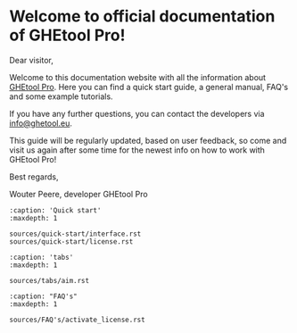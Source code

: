 # Welcome to official documentation of GHEtool Pro!

Dear visitor,

Welcome to this documentation website with all the information about [GHEtool Pro](https://ghetool.eu).
Here you can find a quick start guide, a general manual, FAQ's and some example tutorials.

If you have any further questions, you can contact the developers via [info@ghetool.eu](mailto:info@ghetool.eu).

This guide will be regularly updated, based on user feedback, so come and visit us again after some time for the newest info on how to work with GHEtool Pro!

Best regards,

Wouter Peere, developer GHEtool Pro

```{toctree}
:caption: 'Quick start'
:maxdepth: 1

sources/quick-start/interface.rst
sources/quick-start/license.rst
```

```{toctree}
:caption: 'tabs'
:maxdepth: 1

sources/tabs/aim.rst
```

```{toctree}
:caption: "FAQ's"
:maxdepth: 1

sources/FAQ's/activate_license.rst
```
